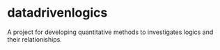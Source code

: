 # datadrivenlogics
A project for developing quantitative methods to investigates logics and their relationiships. 
